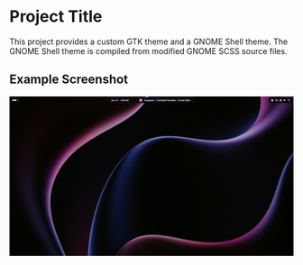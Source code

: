 # Project Title

This project provides a custom GTK theme and a GNOME Shell theme. The GNOME Shell theme is compiled from modified GNOME SCSS source files.

## Example Screenshot

![Example Desktop](./example/base_desktop.png)

